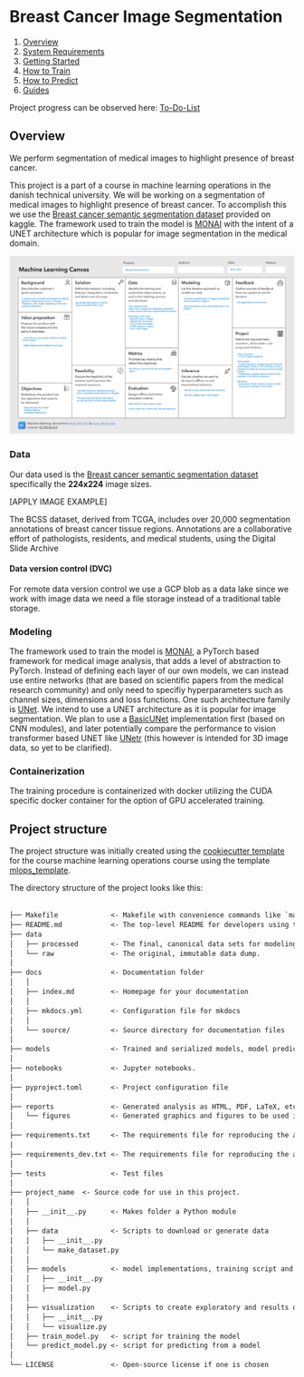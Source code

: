 # Breast Cancer Image Segmentation

1. [Overview](#overview)
2. [System Requirements](docs/readmes/system_req.md)
3. [Getting Started](docs/readmes/getting_started.md)
4. [How to Train](docs/readmes/how_to_train.md)
5. [How to Predict](docs/readmes/how_to_predict.md)
5. [Guides](docs/readmes/guides/guides.md)

Project progress can be observed here:
[To-Do-List](docs/readmes/to_do_list.md)


## Overview

We perform segmentation of medical images to highlight presence of breast cancer.

This project is a part of a course in machine learning operations in the danish technical university. We will be working
on a segmentation of medical images to highlight presence of breast cancer. To accomplish this we use the
[Breast cancer semantic segmentation dataset](https://www.kaggle.com/datasets/whats2000/breast-cancer-semantic-segmentation-bcss/data)
provided on kaggle. The framework used to train the model is [MONAI](https://monai.io/) with the intent of a UNET architecture which
is popular for image segmentation in the medical domain.

![ML canvas](docs/images/ml-canvas-1.png "ML Canvas")

### Data

Our data used is the [Breast cancer semantic segmentation dataset](https://www.kaggle.com/datasets/whats2000/breast-cancer-semantic-segmentation-bcss/data)
specifically the **224x224** image sizes.

[APPLY IMAGE EXAMPLE]

The BCSS dataset, derived from TCGA, includes over 20,000 segmentation annotations of breast cancer tissue regions. Annotations are a collaborative effort of pathologists, residents, and medical students, using the Digital Slide Archive

#### Data version control (DVC)

For remote data version control we use a GCP blob as a data lake since we work with image data we need a file storage instead
of a traditional table storage.

### Modeling

The framework used to train the model is [MONAI](https://monai.io/), a PyTorch based framework for medical image analysis, that adds a level of abstraction to PyTorch. Instead of defining each layer of our own models, we can instead use entire networks (that are based on scientific papers from the medical research community) and only need to specifiy hyperparameters such as channel sizes, dimensions and loss functions. One such architecture family is [UNet](https://www.nature.com/articles/s41592-018-0261-2). We intend to use a UNET architecture as it is popular for image segmentation. We plan to use a [BasicUNet](https://docs.monai.io/en/stable/networks.html#basicunet) implementation first (based on CNN modules), and later potentially compare the performance to vision transformer based UNET like [UNetr](https://docs.monai.io/en/stable/networks.html#unetr) (this however is intended for 3D image data, so yet to be clarified).

### Containerization

The training procedure is containerized with docker utilizing the CUDA specific docker container for the option of GPU
accelerated training.

## Project structure

The project structure was initially created using the [cookiecutter template](https://github.com/cookiecutter/cookiecutter) for the course machine learning operations
 course using the template [mlops_template](https://github.com/SkafteNicki/mlops_template).

The directory structure of the project looks like this:

```txt

├── Makefile             <- Makefile with convenience commands like `make data` or `make train`
├── README.md            <- The top-level README for developers using this project.
├── data
│   ├── processed        <- The final, canonical data sets for modeling.
│   └── raw              <- The original, immutable data dump.
│
├── docs                 <- Documentation folder
│   │
│   ├── index.md         <- Homepage for your documentation
│   │
│   ├── mkdocs.yml       <- Configuration file for mkdocs
│   │
│   └── source/          <- Source directory for documentation files
│
├── models               <- Trained and serialized models, model predictions, or model summaries
│
├── notebooks            <- Jupyter notebooks.
│
├── pyproject.toml       <- Project configuration file
│
├── reports              <- Generated analysis as HTML, PDF, LaTeX, etc.
│   └── figures          <- Generated graphics and figures to be used in reporting
│
├── requirements.txt     <- The requirements file for reproducing the analysis environment
|
├── requirements_dev.txt <- The requirements file for reproducing the analysis environment
│
├── tests                <- Test files
│
├── project_name  <- Source code for use in this project.
│   │
│   ├── __init__.py      <- Makes folder a Python module
│   │
│   ├── data             <- Scripts to download or generate data
│   │   ├── __init__.py
│   │   └── make_dataset.py
│   │
│   ├── models           <- model implementations, training script and prediction script
│   │   ├── __init__.py
│   │   ├── model.py
│   │
│   ├── visualization    <- Scripts to create exploratory and results oriented visualizations
│   │   ├── __init__.py
│   │   └── visualize.py
│   ├── train_model.py   <- script for training the model
│   └── predict_model.py <- script for predicting from a model
│
└── LICENSE              <- Open-source license if one is chosen
```
